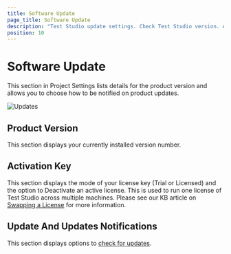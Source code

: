 ```yaml
---
title: Software Update
page_title: Software Update
description: "Test Studio update settings. Check Test Studio version. Activate/Deactivate Test Studio license. Check for updates of Test Studio."
position: 10
---
```

# Software Update

This section in Project Settings lists details for the product version and allows you to choose how to be notified on product updates.

![Updates][1]

## Product Version

This section displays your currently installed version number.

## Activation Key

This section displays the mode of your license key (Trial or Licensed) and the option to Deactivate an active license. This is used to run one license of Test Studio across multiple machines. Please see our KB article on <a href ="/knowledge-base/activation-kb/swap-license" target="_blank">Swapping a License</a> for more information.

## Update And Updates Notifications

This section displays options to <a href="/getting-started/installation/check-for-updates" target="_blank">check for updates</a>.

[1]: /img/features/project-settings/updates/fig1.png